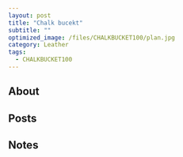 ```yaml
---
layout: post
title: "Chalk bucekt"
subtitle: "" 
optimized_image: /files/CHALKBUCKET100/plan.jpg
category: Leather
tags:
  - CHALKBUCKET100
---
```


## About

## Posts

## Notes

